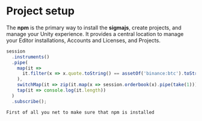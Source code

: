 # Project setup

The **npm** is the primary way to install the **sigmajs**, create projects, and manage your Unity experience. It provides a central location to manage your Editor installations, Accounts and Licenses, and Projects.



```typescript
session
  .instruments()
  .pipe(
    map(it =>
      it.filter(x => x.quote.toString() == assetOf('binance:btc').toString())
    ),
    switchMap(it => zip(it.map(x => session.orderbook(x).pipe(take(1))))),
    tap(it => console.log(it.length))
  )
  .subscribe();
```



```
First of all you net to make sure that npm is installed
```



